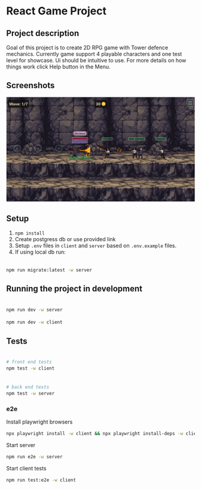 # React Game Project

## Project description

Goal of this project is to create 2D RPG game with Tower defence mechanics.
Currently game support 4 playable characters and one test level for showcase.
Ui should be intuitive to use. For more details on how things work click Help button in the Menu.

## Screenshots
![image alt](https://github.com/LukasJanusk/Idler-defence/blob/main/screenshots/idler-2025-09-23-140951.jpg?raw=true)

## Setup

1. `npm install`
2. Create postgress db or use provided link
3. Setup `.env` files in `client` and `server` based on `.env.example` files.
4. If using local db run:

```bash

npm run migrate:latest -w server

```

## Running the project in development

```bash

npm run dev -w server

npm run dev -w client

```

## Tests

```bash

# front end tests
npm test -w client


# back end tests
npm test -w server
```

### e2e

Install playwright browsers

```bash
npx playwright install -w client && npx playwright install-deps -w client
```

Start server

```bash
npm run e2e -w server
```

Start client tests

```bash
npm run test:e2e -w client
```
